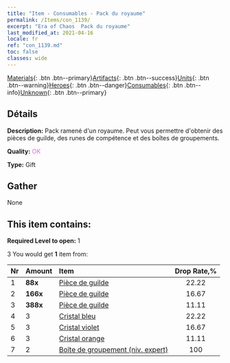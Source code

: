 ```yaml
---
title: "Item - Consumables - Pack du royaume"
permalink: /Items/con_1139/
excerpt: "Era of Chaos  Pack du royaume"
last_modified_at: 2021-04-16
locale: fr
ref: "con_1139.md"
toc: false
classes: wide
---
```

 [Materials](/fr/Items/){: .btn .btn--primary}[Artifacts](/fr/Items/Artifacts/){: .btn .btn--success}[Units](/fr/Items/Units/){: .btn .btn--warning}[Heroes](/fr/Items/Heroes/){: .btn .btn--danger}[Consumables](/fr/Items/Consumables/){: .btn .btn--info}[Unknown](/fr/Items/Unknown/){: .btn .btn--primary}

## Détails
 **Description:** Pack ramené d'un royaume. Peut vous permettre d'obtenir des pièces de guilde, des runes de compétence et des boîtes de groupements.

 **Quality:** <span style="color: #DA70D6">OK</span>

 **Type:** Gift

## Gather

  None

## This item contains:

 **Required Level to open:** 1

 3 You would get **1** item  from:

  | Nr | Amount |     Item    | Drop Rate,% |
  |:---|:-------|:------------|:---------:|
  | 1 |  **88x** | [Pièce de guilde](/fr/Items/con_896/) | 22.22 | 
  | 2 |  **166x** | [Pièce de guilde](/fr/Items/con_896/) | 16.67 | 
  | 3 |  **388x** | [Pièce de guilde](/fr/Items/con_896/) | 11.11 | 
  | 4 | 3 | [Cristal bleu](/fr/Items/con_716/) | 22.22 | 
  | 5 | 3 | [Cristal violet](/fr/Items/con_720/) | 16.67 | 
  | 6 | 3 | [Cristal orange](/fr/Items/con_730/) | 11.11 | 
  | 7 | 2 | [Boîte de groupement (niv. expert)](/fr/Items/con_767/) | 100 | 
